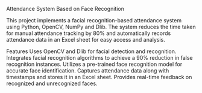 Attendance System Based on Face Recognition

This project implements a facial recognition-based attendance system using Python, OpenCV, NumPy and Dlib. The system reduces the time taken for manual attendance tracking by 80% and automatically records attendance data in an Excel sheet for easy access and analysis.

Features
Uses OpenCV and Dlib for facial detection and recognition.
Integrates facial recognition algorithms to achieve a 90% reduction in false recognition instances.
Utilizes a pre-trained face recognition model for accurate face identification.
Captures attendance data along with timestamps and stores it in an Excel sheet.
Provides real-time feedback on recognized and unrecognized faces.
